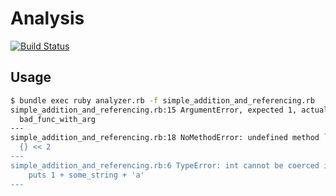 Analysis
========
[![Build Status](https://travis-ci.com/tcoenraad/analist.svg?token=VRpTPqQimpVvBRMqjtwB&branch=master)](https://travis-ci.com/tcoenraad/analist)

## Usage
```bash
$ bundle exec ruby analyzer.rb -f simple_addition_and_referencing.rb
simple_addition_and_referencing.rb:15 ArgumentError, expected 1, actual: 0
  bad_func_with_arg
---
simple_addition_and_referencing.rb:18 NoMethodError: undefined method `<<' for (hash)'
  {} << 2
---
simple_addition_and_referencing.rb:6 TypeError: int cannot be coerced into str
    puts 1 + some_string + 'a'
---
```
